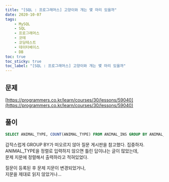 ```yaml
---
title: "[SQL : 프로그래머스] 고양이와 개는 몇 마리 있을까"
date: 2020-10-07
tags:
    - MySQL
    - SQL
    - 프로그래머스
    - 코테
    - 코딩테스트
    - 데이터베이스
    - DB
toc: true
toc_sticky: true
toc_label: "[SQL : 프로그래머스] 고양이와 개는 몇 마리 있을까"
---
```

## 문제
[https://programmers.co.kr/learn/courses/30/lessons/59040](https://programmers.co.kr/learn/courses/30/lessons/59040)
## 풀이
```sql
SELECT ANIMAL_TYPE, COUNT(ANIMAL_TYPE) FROM ANIMAL_INS GROUP BY ANIMAL_TYPE ORDER BY ANIMAL_TYPE
```
갑작스럽게 GROUP BY가 떠오르지 않아 질문 게시판을 참고했다. 집중하자.  
ANIMAL_TYPE을 정렬로 입력하지 않으면 틀린 답이냐는 글이 많았는데,  
문제 지문에 정렬해서 출력하라고 적혀있었다.  
  
질문이 등록된 후 문제 지문이 변경되었거나,  
지문을 제대로 읽지 않았거나...
